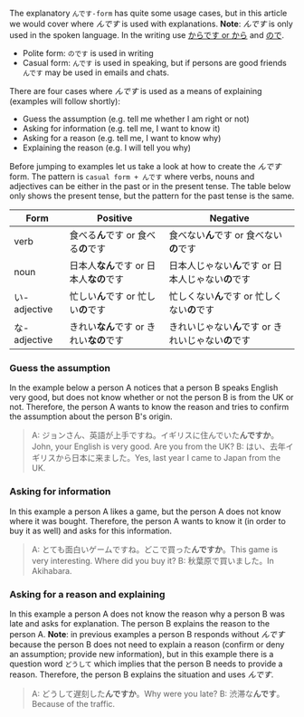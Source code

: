 The explanatory `んです-form` has quite some usage cases, but in this article we would cover where *んです* is used with explanations.
**Note**: *んです* is only used in the spoken language. In the writing use [からです or から](18) and [ので](18).

- Polite form: `のです` is used in writing
- Casual form: `んです` is used in speaking, but if persons are good friends `んです` may be used in emails and chats.

There are four cases where *んです* is used as a means of explaining (examples will follow shortly):
- Guess the assumption (e.g. tell me whether I am right or not)
- Asking for information (e.g. tell me, I want to know it)
- Asking for a reason (e.g. tell me, I want to know why)
- Explaining the reason (e.g. I will tell you why)

Before jumping to examples let us take a look at how to create the *んです* form. The pattern is `casual form + んです` where verbs, nouns and adjectives can be either in the past or in the present tense. The table below only shows the present tense, but the pattern for the past tense is the same.

|Form|Positive|Negative|
|-|-|-|
|verb|食べる**ん**です or 食べる**の**です|食べない**ん**です or 食べない**の**です|
|noun|日本人**なん**です or 日本人**なの**です|日本人じゃない**ん**です or 日本人じゃない**の**です|
|い-adjective|忙しい**ん**です or 忙しい**の**です|忙しくない**ん**です or 忙しくない**の**です|
|な-adjective|きれい**なん**です or きれい**なの**です|きれいじゃない**ん**です or きれいじゃない**の**です|

### Guess the assumption
In the example below a person A notices that a person B speaks English very good, but does not know whether or not the person B is from the UK or not. Therefore, the person A wants to know the reason and tries to confirm the assumption about the person B's origin.
>A: ジョンさん、英語が上手ですね。イギリスに住んでいた**んですか**。John, your English is very good. Are you from the UK?
>B: はい、去年イギリスから日本に来ました。Yes, last year I came to Japan from the UK.

### Asking for information
In this example a person A likes a game, but the person A does not know where it was bought. Therefore, the person A wants to know it (in order to buy it as well) and asks for this information.

>A: とても面白いゲームですね。どこで買った**んですか**。This game is very interesting. Where did you buy it?
>B: 秋葉原で買いました。In Akihabara.

### Asking for a reason and explaining
In this example a person A does not know the reason why a person B was late and asks for explanation. The person B explains the reason to the person A.
**Note**: in previous examples a person B responds without *んです* because the person B does not need to explain a reason (confirm or deny an assumption; provide new information), but in this example there is a question word `どうして` which implies that the person B needs to provide a reason. Therefore, the person B explains the situation and uses *んです*.

>A: どうして遅刻した**んですか**。Why were you late?
>B: 渋滞な**んです**。Because of the traffic.